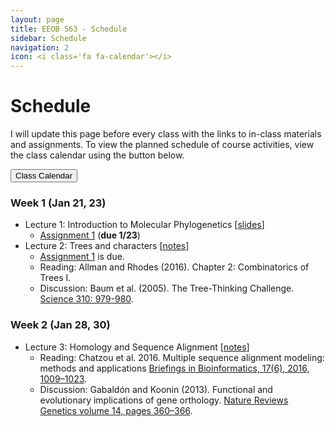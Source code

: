 ```yaml
---
layout: page
title: EEOB 563 - Schedule
sidebar: Schedule
navigation: 2
icon: <i class='fa fa-calendar'></i>
---
```


# Schedule

I will update this page before every class with the links to in-class materials and assignments.
To view the planned schedule of course activities, view the class calendar using the button below.

<a href="https://docs.google.com/spreadsheets/d/1okuP20eZHE3TKdtxlqVbEp3xEcYB6wGZh_O1muiiXb0/edit?usp=sharing"><button type="button" class="btn btn-primary">Class Calendar</button></a>

### Week 1 (Jan 21, 23)
* Lecture 1: Introduction to Molecular Phylogenetics [[slides](https://isu-molphyl.github.io/EEOB563-Spring2025/lecture_notes/00_Introduction.pdf)]
	* [Assignment 1](./assignments.md) (**due 1/23**)
* Lecture 2: Trees and characters [[notes](https://isu-molphyl.github.io/EEOB563-Spring2025/lecture_notes/01-phylogenetic_trees.pdf)]
    * [Assignment 1](./assignments.md) is due.
    * Reading: Allman and Rhodes (2016).  Chapter 2: Combinatorics of Trees I.  
    * Discussion: Baum et al. (2005). The Tree-Thinking Challenge.  [Science 310: 979-980](http://science.sciencemag.org/content/310/5750/979.full.pdf).  

### Week 2 (Jan 28, 30)
* Lecture 3: Homology and Sequence Alignment [[notes](https://isu-molphyl.github.io/EEOB563-Spring2025/lecture_notes/02-homology_and_msa.pdf)]
    * Reading: Chatzou et al. 2016. Multiple sequence alignment modeling: methods
and applications [Briefings in Bioinformatics, 17(6), 2016, 1009–1023](https://doi.org/10.1093/bib/bbv099).
    * Discussion: Gabaldón and Koonin (2013). Functional and evolutionary implications of gene orthology. [Nature Reviews Genetics volume 14, pages 360–366](https://doi.org/10.1038/nrg3456).
  <!--  
    * Discussion: Fitch (2000). Homology a personal view on some of the problems. [TIG 16: 227](https://doi.org/10.1016/S0168-9525(00)02005-9).
-->
  
* [Computer Lab 1](https://isu-molphyl.github.io/EEOB563/computer_labs/lab1): Introduction to Unix/Multiple Sequence Alignment (MSA).
    * Complete all [prerequisites](https://isu-molphyl.github.io/EEOB563/computer_labs/lab1) before coming to the class!
    * Post any question you may have on Slack.
    * [Assignment 2](https://isu-molphyl.github.io/EEOB563-Spring2025/assignments/assignment2.pdf) (**due 02/06**)

<!--
### Week 3 (Jan 31, Feb 2)
* Lecture 4: Parsimony and cladistics. Optimality criteria and character optimization.  
    * Reading:  Allman and Rhodes (2016).  Chapter 3: Parsimony. [[notes](https://isu-molphyl.github.io/EEOB563-Spring2025/lecture_notes/03_Maximum_parsimony.pdf)]
* Lecture 5: Searching tree space. Measures of character fit. Assessing clade support.  
    * Reading: Allman and Rhodes (2016).  Chapter 9: Tree Space. [[notes](https://isu-molphyl.github.io/EEOB563-Spring2025/lecture_notes/03_Maximum_parsimony.pdf)]
    * Discussion: Baron et al. (2017). A new hypothesis of dinosaur relationships and early dinosaur evolution. [Nature 543: 501-506](https://www.nature.com/articles/nature21700).
    See also [News & Views](https://www.nature.com/articles/543494a), Langer et al. [communication](https://www.nature.com/articles/nature24011), and Baron et al. [reply](https://www.nature.com/articles/nature24012).

### Week 4 (Feb 7, 9)
* [Computer Lab 2](https://isu-molphyl.github.io/EEOB563/computer_labs/lab2): Multiple Sequence Alignment and Parsimony analysis.
    * You may want to install Mafft, PAUP\*, and TNT on your computer [[links](https://isu-molphyl.github.io/EEOB563/links)]. However, we will use HPC-class cluster for the excercises.
    * [Assignment 3](https://isu-molphyl.github.io/EEOB563-Spring2025/assignments/assignment3.pdf) (**due 02/16**)
* Lecture 6: Distance matrix methods. Clustering algorithms. [[notes](https://isu-molphyl.github.io/EEOB563-Spring2025/lecture_notes/04_Distance_methods.pdf)]
    * Reading: Allman and Rhodes (2016).  Chapter 5: Distance Methods.

### Week 5 (Feb 14, 16)  
* Lecture 7: NJ algorithm; Model-based distances. [[notes](https://isu-molphyl.github.io/EEOB563-Spring2025/lecture_notes/04_Distance_methods.pdf)]
    * Reading: (Optional!) Allman and Rhodes (2016).  Chapter 6: Probabilistic Models of DNA Mutations.
    * Discussion: Naxerova et al. (2017). Origins of lymphatic and distant metastases in human colorectal cancer. [Science 357, 55-60](http://science.sciencemag.org/content/357/6346/55).
* [Computer Lab 3](https://isu-molphyl.github.io/EEOB563/computer_labs/lab3): Distance analysis with PAUP, PHYLIP, and FastME.  
    * [Assignment 4](https://isu-molphyl.github.io/EEOB563-Spring2025/assignments/assignment4.pdf) (**due 02/28**)

### Week 6 (Feb 21, 23)
* Lecture 8: Introduction to Maximum Likelihood. [[notes](https://isu-molphyl.github.io/EEOB563-Spring2025/lecture_notes/05_Maximum_likelihood.pdf)]
    * Reading: Allman and Rhodes (2016).  Chapter 8: Maximum Likelihood.
* Lecture 9: Constructing Phylogenetic Trees Using Maximum Likelihood. [[notes](https://isu-molphyl.github.io/EEOB563-Spring2025/lecture_notes/05_Maximum_likelihood.pdf)]
    * Discussion: Basem Al-Shayeb et al. (2020). Clades of huge phages from across Earth’s ecosystems. [Nature 578, 425–431](https://doi.org/10.1038/s41586-020-2007-4).
    If you want to brush up your knowledge on bacteriophages, here is a nice [review](https://doi.org/10.1038/s41586-019-1894-8) from the same issue of Nature.

### Week 7 (Feb 28, Mar 2)
* [Computer Lab 4](https://isu-molphyl.github.io/EEOB563/computer_labs/lab4): Likelihood analysis in RAxML and IQ-Tree.
    * [Assignment 5](https://isu-molphyl.github.io/EEOB563-Spring2025/assignments/assignment5.pdf) (**due 03/09**)
* Lecture 10: Bayes’ theorem and Bayesian methods in phylogenetics. [[notes](https://isu-molphyl.github.io/EEOB563-Spring2025/lecture_notes/06_Bayesian_phylogenetics.pdf)]
    * Reading: Allman and Rhodes (2016).  Chapter 12: Bayesian Inference.

### Week 8 (Mar 7, 9)
* Lecture 11: Applications of Bayesian methods. [[notes](https://isu-molphyl.github.io/EEOB563-Spring2025/lecture_notes/06_Bayesian_phylogenetics.pdf)]
    * Discussion: Williams et al., 2020. Microbial predators form a new supergroup of eukaryotes [Nature, 612:714-719](https://doi.org/10.1038/s41586-022-05511-5)
* [Computer Lab 5](https://isu-molphyl.github.io/EEOB563/computer_labs/lab5): Bayesian analysis with MrBayes.
     * [Assignment 6](https://isu-molphyl.github.io/EEOB563-Spring2025/assignments/assignment6.pdf) (**due 03/23**)[[dataset]](https://isu-molphyl.github.io/EEOB563-Spring2025/assignments/hiv.nxs)

### Spring Break! (Mar 14, 16)
* Don’t forget about your [final project](./final_project.md) outline! (**due 3/23**)

### Week 9 (Mar 21, 23)
* Lecture 12: Model selection and model averaging in Likelihood and Bayesian methods [[notes](https://isu-molphyl.github.io/EEOB563-Spring2025/lecture_notes/07_Model_use.pdf)].
    * Reading: Posada & Buckley (2004).  Model Selection and Model Averaging in Phylogenetics: Advantages of Akaike Information Criterion and Bayesian Approaches Over Likelihood Ratio Tests.
    [Systematic Biology 53: 793–808](https://doi.org/10.1080/10635150490522304).  
	* Alternative (simpler) reading: Kelchner & Thomas (2007). Model use in phylogenetics: nine key questions. [TREE 22: 87-94](https://doi.org/10.1016/j.tree.2006.10.004)
    * Discussion: Abadi et al. 2019. Model selection may not be a mandatory step for
    phylogeny reconstruction. [Nature Communications 10:934](https://doi.org/10.1038/s41467-019-08822-w)  
	* There is a critique in [BioRxiv](https://doi.org/10.1101/849018) if you are interested.  
    * Remember to post at least one comment question in the reading-discussion channel on Slack!  
* Lecture 13: * Midterm exam review and [final project](./final_project.md) discussion
    * Be ready to present your final project outline. Include hypotheses, data, and proposed methods for the project. In addition, create a GitHub repository for the final project and send me the link.

#### &#10071; Midterm exam &#10071;
- Exam will open on Mar 23, after the class. Will cover weeks 1-8
- Exam will close on Mar 28 before the class.
- You will have one 3hr window to complete the exam.


### Week 10 (Mar 28, 30)
* Lecture 14: Neutral and adaptive protein evolution [[notes](https://isu-molphyl.github.io/EEOB563-Spring2025/lecture_notes/08_Molecular_evolution.pdf)].
    * Reading: Vitti et al. (2013). Detecting Natural Selection in Genomic Data. [Annual Review of Genetics 47:97-120](https://doi.org/10.1146/annurev-genet-111212-133526).
    <!-- consider Polygenic adaptation: a unifying framework to understand positive selection
    * Discussion:  Tenaillon et al. (2016). Tempo and mode of genome evolution in a 50,000-generation experiment [Nature 536: 165–170](https://doi.org/10.1038/nature18959).
* [Computer Lab 6](https://isu-molphyl.github.io/EEOB563/computer_labs/lab6): Hypotheses testing with PAML.

### Week 11 (Apr 4, 6)
* Lecture 15: Gene trees and species trees [[notes](https://isu-molphyl.github.io/EEOB563-Spring2025/lecture_notes/09_Gene_species_trees.pdf)]. 
    * Overview: Duchêne (2021). Phylogenomics. [Current Biology 31: PR1177-R1181](https://doi.org/10.1016/j.cub.2021.07.039)
    * Reading: Mirarab et al. (2021) Multispecies Coalescent: Theory and Applications in Phylogenetics. [Annu. Rev. Ecol. Evol. Syst. 2021. 52:247–68](https://doi.org/10.1146/annurev-ecolsys-012121-095340)
 <!--    * Reading: Szöllősi et al. (2015). The Inference of Gene Trees with Species Trees. [Systematic Biology 64:e42–e62](https://doi.org/10.1093/sysbio/syu048).  

    * Discussion: Romiguier et al. (2022). Ant phylogenomics reveals a natural selection hotspot preceding the origin of complex eusociality. [Current Biology 32: 2942-2947.e4](https://doi.org/10.1016/j.cub.2022.05.001)  
* Lecture 16: Phylogenomics and the tree of life  [[notes](https://isu-molphyl.github.io/EEOB563-Spring2025/lecture_notes/10_Phylogenomics.pdf)].  
* Reading: Kapli et al. (2020) Phylogenetic tree building in the genomic age. [Nature Reviews Genetics 21: 428–444](https://doi.org/10.1038/s41576-020-0233-0)
	* Reading (optional): Carter et al. (2023). Estimating phylogenies from genomes: A beginners review of commonly used genomic data in vertebrate phylogenomics. [Journal of Heredity 114:1–13](https://doi.org/10.1093/jhered/esac061)
    * Discussion: Simion et al. (2021). To What Extent Current Limits of Phylogenomics Can Be Overcome?.
		In Scornavacca et al., editors, [Phylogenetics in the Genomic Era, chapter No. 2.1, pp.  2.1:1–2.1:34](https://hal.archives-ouvertes.fr/hal-02535366/document).    

 <!-- * Lecture 17: Signal vs. noise in phylogenetic reconstruction [[notes](https://isu-molphyl.github.io/EEOB563-Spring2018/lecture_notes/04_10_18.pdf)].
    * Discussion: Philippe et al. 2017. Pitfalls in supermatrix phylogenomics. [European Journal of Taxonomy 283: 1-25](http://www.europeanjournaloftaxonomy.eu/index.php/ejt/article/view/407). 
    * Nice resource: Scornavacca et al. (Eds.) (2020). Phylogenetics in the Genomic Era. [Authors open access book, p.p. 1-568](https://hal.inria.fr/hal-02535070v3).

	
### Week 12 (Apr 11, 13)
* [Computer Lab 7](https://isu-molphyl.github.io/EEOB563/computer_labs/lab7): Phylogenomics.
* Lecture 17: Ancestral State Reconstruction [[notes](https://isu-molphyl.github.io/EEOB563-Spring2025/lecture_notes/11_Ancestral_reconstruction.pdf)].
    * Reading: Joy et al. 2016. Ancestral reconstruction. [PLoS Comput. Biol. 12(7): e1004763](https://doi.org/10.1371/journal.pcbi.1004763)
    * Discussion: Starr et al. (2017). Alternative evolutionary histories in the sequence space of an ancient protein. [Nature 549:409-413](https://doi.org/10.1038/nature23902)
 <!--   * Crisp and Cook (2005). Do early branching lineages signify ancestral traits? [Trends Ecol. Evol. 20:122-128](https://doi.org/10.1016/j.tree.2004.11.010)


### Week 13 (Apr 18, 20)
* Lecture 18: Phylogenetic comparative methods [[notes](https://isu-molphyl.github.io/EEOB563-Spring2025/lecture_notes/12_Phylogenetic_comparative_methods)].
    * Reading: O’Meara (2012).  Evolutionary Inferences from Phylogenies: A Review of Methods. [Annu. Rev. Ecol. Evol. Syst. 43:267–285](https://doi.org/10.1146/annurev-ecolsys-110411-160331).  
    * Discussion: Watts et al. 2016. Ritual human sacrifice promoted and sustained the evolution of stratified societies. [Nature 532: 228-231](https://www.nature.com/articles/nature17159).
* [Computer Lab 8](https://isu-molphyl.github.io/EEOB563/computer_labs/lab8): BayesTraits.
    * Introductory reading: Pagel and Meade (2006).  Bayesian Analysis of Correlated Evolution of Discrete Characters by  Reversible-Jump Markov Chain Monte Carlo.  [Am. Nat. 167:808-825](https://doi.org/10.1086/503444).
    * **Final project draft due:** share your GitHub/GitLab address with two assigned reviewers.  Perform the kind of positive, constructive review you would like to get on your own draft.  Prepare your reviews by 4/25.  

### Week 14 (Apr 25, 27)
* Lecture 18: Timing the evolutionary events [[notes](https://isu-molphyl.github.io/EEOB563-Spring2025/lecture_notes/13_Molecular_clocks.pdf)].
    * Reading: Bromham et al. (2018). Bayesian molecular dating: opening up the black box. [Biological Reviews, 93: 1165-1191](https://doi.org/10.1111/brv.12390)
    * Discussion: Worobey et al. (2016). 1970s and "Patient 0" {HIV}-1 genomes illuminate early HIV/AIDS history in North America. [Nature 539: 98-101](https://www.nature.com/articles/nature19827).  
<!-- * Remember to post at least one comment/question on either paper in the reading-discussion channel on Slack and answer/comment on another post.

* [Computer Lab 9](https://isu-molphyl.github.io/EEOB563/computer_labs/lab9): Taming the BEAST.
    * Reading (optional): Sauquet (2013). A practical guide to molecular dating. [C. R. Palevol 12. 355?367](https://www.sciencedirect.com/science/article/pii/S1631068313001097)

#### &#10071; The final project report is due by the end of the day on Sunday! Submit the link to your GitHub repository on Canvas &#10071;


### Week 15 (May 2, 4): Final presentations  
[[Scoring rubric](./scoring_rubric.pdf)]
* 05/02: 9:00-10:45am
  * Momin
  * Cavannah
  * Mahsa  

* 05/04: 9:00-10:45am
  * Jordan
  * Dani
  * Alex

<!--
--->
